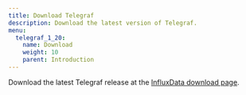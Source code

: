 ```yaml
---
title: Download Telegraf
description: Download the latest version of Telegraf.
menu:
  telegraf_1_20:
    name: Download
    weight: 10
    parent: Introduction
---
```




Download the latest Telegraf release at the [InfluxData download page](https://portal.influxdata.com/downloads).
